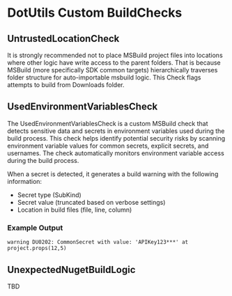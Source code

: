 # DotUtils Custom BuildChecks

## UntrustedLocationCheck
It is strongly recommended not to place MSBuild project files into locations where other logic have write access to the parent folders.
That is because MSBuild (more specifically SDK common targets) hierarchically traverses folder structure for auto-importable msbuild logic.
This Check flags attempts to build from Downloads folder.

## UsedEnvironmentVariablesCheck
The UsedEnvironmentVariablesCheck is a custom MSBuild check that detects sensitive data and secrets in environment variables used during the build process. This check helps identify potential security risks by scanning environment variable values for common secrets, explicit secrets, and usernames.
The check automatically monitors environment variable access during the build process. 

When a secret is detected, it generates a build warning with the following information:
- Secret type (SubKind)
- Secret value (truncated based on verbose settings)
- Location in build files (file, line, column)

### Example Output
`warning DU0202: CommonSecret with value: 'APIKey123***' at project.props(12,5)`

## UnexpectedNugetBuildLogic
TBD
